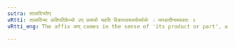 ```yaml
---
sutra: तालादिभ्योण्
vRtti: तालादिभ्यः प्रातिपदिकेभ्यो ऽण् प्रत्ययो भवति विकारावयवयोरर्थयोः । मयडादीनामपवादः ॥
vRtti_eng: The affix अण् comes in the sense of 'its product or part', after the words '_tala_ &c'.

---
```

